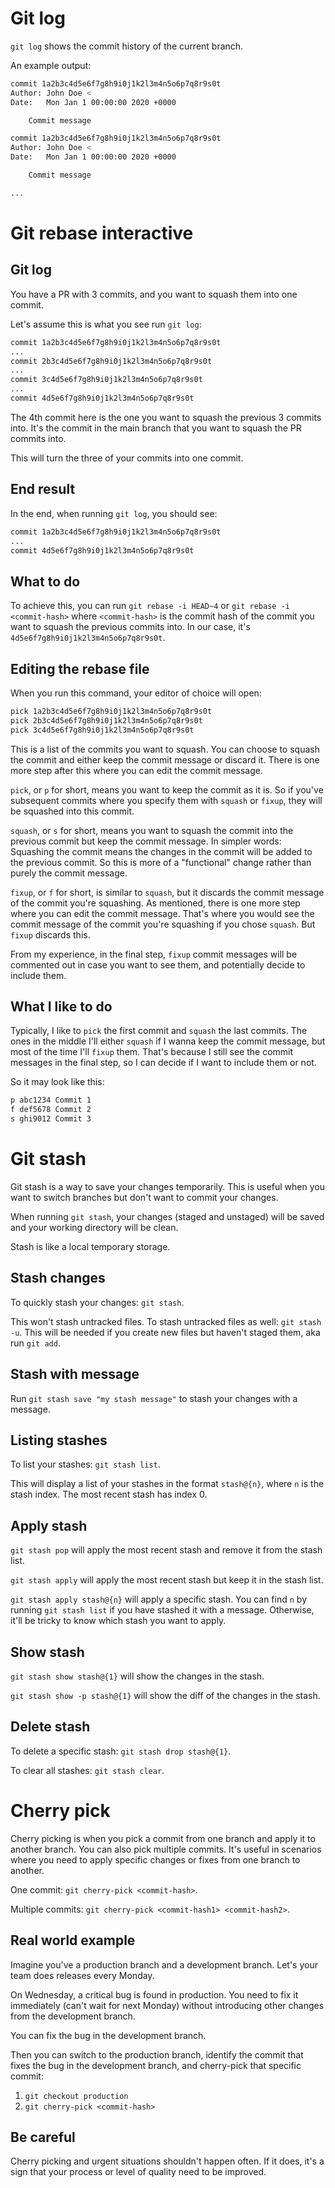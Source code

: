 # Git log

`git log` shows the commit history of the current branch.

An example output:

```bash
commit 1a2b3c4d5e6f7g8h9i0j1k2l3m4n5o6p7q8r9s0t
Author: John Doe <
Date:   Mon Jan 1 00:00:00 2020 +0000

    Commit message

commit 1a2b3c4d5e6f7g8h9i0j1k2l3m4n5o6p7q8r9s0t
Author: John Doe <
Date:   Mon Jan 1 00:00:00 2020 +0000

    Commit message

...
```

# Git rebase interactive

## Git log

You have a PR with 3 commits, and you want to squash them into one commit.

Let's assume this is what you see run `git log`:

```bash
commit 1a2b3c4d5e6f7g8h9i0j1k2l3m4n5o6p7q8r9s0t
...
commit 2b3c4d5e6f7g8h9i0j1k2l3m4n5o6p7q8r9s0t
...
commit 3c4d5e6f7g8h9i0j1k2l3m4n5o6p7q8r9s0t
...
commit 4d5e6f7g8h9i0j1k2l3m4n5o6p7q8r9s0t
```

The 4th commit here is the one you want to squash the previous 3 commits into. It's the commit in the main branch that you want to squash the PR commits into.

This will turn the three of your commits into one commit.

## End result

In the end, when running `git log`, you should see:

```bash
commit 1a2b3c4d5e6f7g8h9i0j1k2l3m4n5o6p7q8r9s0t
...
commit 4d5e6f7g8h9i0j1k2l3m4n5o6p7q8r9s0t
```

## What to do

To achieve this, you can run `git rebase -i HEAD~4` or `git rebase -i <commit-hash>` where `<commit-hash>` is the commit hash of the commit you want to squash the previous commits into. In our case, it's `4d5e6f7g8h9i0j1k2l3m4n5o6p7q8r9s0t`.

## Editing the rebase file

When you run this command, your editor of choice will open:

```bash
pick 1a2b3c4d5e6f7g8h9i0j1k2l3m4n5o6p7q8r9s0t
pick 2b3c4d5e6f7g8h9i0j1k2l3m4n5o6p7q8r9s0t
pick 3c4d5e6f7g8h9i0j1k2l3m4n5o6p7q8r9s0t
```

This is a list of the commits you want to squash. You can choose to squash the commit and either keep the commit message or discard it. There is one more step after this where you can edit the commit message.

`pick`, or `p` for short, means you want to keep the commit as it is. So if you've subsequent commits where you specify them with `squash` or `fixup`, they will be squashed into this commit.

`squash`, or `s` for short, means you want to squash the commit into the previous commit but keep the commit message. In simpler words: Squashing the commit means the changes in the commit will be added to the previous commit. So this is more of a "functional" change rather than purely the commit message.

`fixup`, or `f` for short, is similar to `squash`, but it discards the commit message of the commit you're squashing. As mentioned, there is one more step where you can edit the commit message. That's where you would see the commit message of the commit you're squashing if you chose `squash`. But `fixup` discards this.

From my experience, in the final step, `fixup` commit messages will be commented out in case you want to see them, and potentially decide to include them.

## What I like to do

Typically, I like to `pick` the first commit and `squash` the last commits. The ones in the middle I'll either `squash` if I wanna keep the commit message, but most of the time I'll `fixup` them. That's because I still see the commit messages in the final step, so I can decide if I want to include them or not.

So it may look like this:

```bash
p abc1234 Commit 1
f def5678 Commit 2
s ghi9012 Commit 3
```

# Git stash

Git stash is a way to save your changes temporarily. This is useful when you want to switch branches but don't want to commit your changes.

When running `git stash`, your changes (staged and unstaged) will be saved and your working directory will be clean.

Stash is like a local temporary storage.

## Stash changes

To quickly stash your changes: `git stash`.

This won't stash untracked files. To stash untracked files as well: `git stash -u`. This will be needed if you create new files but haven't staged them, aka run `git add`.

## Stash with message

Run `git stash save "my stash message"` to stash your changes with a message.

## Listing stashes

To list your stashes: `git stash list`.

This will display a list of your stashes in the format `stash@{n}`, where `n` is the stash index. The most recent stash has index 0.

## Apply stash

`git stash pop` will apply the most recent stash and remove it from the stash list.

`git stash apply` will apply the most recent stash but keep it in the stash list.

`git stash apply stash@{n}` will apply a specific stash. You can find `n` by running `git stash list` if you have stashed it with a message. Otherwise, it'll be tricky to know which stash you want to apply.

## Show stash

`git stash show stash@{1}` will show the changes in the stash.

`git stash show -p stash@{1}` will show the diff of the changes in the stash.

## Delete stash

To delete a specific stash: `git stash drop stash@{1}`.

To clear all stashes: `git stash clear`.

# Cherry pick

Cherry picking is when you pick a commit from one branch and apply it to another branch. You can also pick multiple commits. It's useful in scenarios where you need to apply specific changes or fixes from one branch to another.

One commit: `git cherry-pick <commit-hash>`.

Multiple commits: `git cherry-pick <commit-hash1> <commit-hash2>`.

## Real world example

Imagine you've a production branch and a development branch. Let's your team does releases every Monday.

On Wednesday, a critical bug is found in production. You need to fix it immediately (can't wait for next Monday) without introducing other changes from the development branch.

You can fix the bug in the development branch.

Then you can switch to the production branch, identify the commit that fixes the bug in the development branch, and cherry-pick that specific commit:

1. `git checkout production`
2. `git cherry-pick <commit-hash>`

## Be careful

Cherry picking and urgent situations shouldn't happen often. If it does, it's a sign that your process or level of quality need to be improved.
